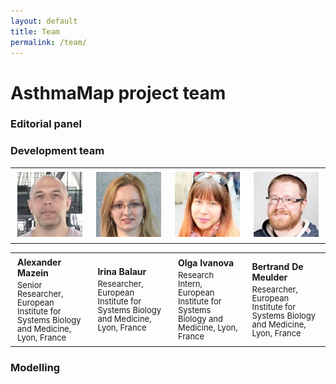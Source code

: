 ```yaml
---
layout: default
title: Team
permalink: /team/
---
```


# AsthmaMap project team

### Editorial panel



### Development team

<table>
<tr>
  <td style="width: 200px;"><p style="margin:4px;"><img src="/images/team/AlexanderMazein.jpg" width="160"/></p></td>
  <td style="width: 200px;"><p style="margin:4px;"><img src="/images/team/IrinaBalaur.jpg" width="160"/></p></td>
  <td style="width: 200px;"><p style="margin:4px;"><img src="/images/team/OlgaIvanova.jpg" width="160"/></p></td>
  <td style="width: 200px;"><p style="margin:4px;"><img src="/images/team/BertrandDeMeulder.jpg" width="160"/></p></td>
</tr>
</table>

<table>
<tr>
  <td style="width: 200px;"><p style="margin:4px;"><strong>Alexander Mazein</strong></p><p style="margin:4px; line-height:100%;"><font size="2">Senior Researcher, European Institute for Systems Biology and Medicine, Lyon, France</font></p></td>
  <td style="width: 200px;"><p style="margin:4px;"><strong>Irina Balaur</strong></p><p style="margin:4px; line-height:100%;"><font size="2">Researcher, European Institute for Systems Biology and Medicine, Lyon, France</font></p></td>
  <td style="width: 200px;"><p style="margin:4px;"><strong>Olga Ivanova</strong></p><p style="margin:4px; line-height:100%;"><font size="2">Research Intern, European Institute for Systems Biology and Medicine, Lyon, France</font></p></td>
  <td style="width: 200px;"><p style="margin:4px;"><strong>Bertrand De Meulder</strong></p><p style="margin:4px; line-height:100%;"><font size="2">Researcher, European Institute for Systems Biology and Medicine, Lyon, France</font></p></td>
</table>

### Modelling

